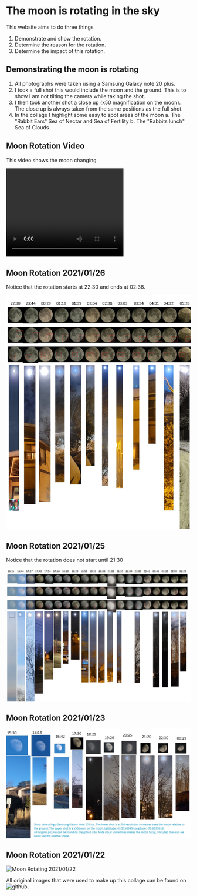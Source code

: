 # The moon is rotating in the sky

This website aims to do three things

1. Demonstrate and show the rotation.
2. Determine the reason for the rotation.
3. Determine the impact of this rotation.

## Demonstrating the moon is rotating

1.  All photographs were taken using a Samsung Galaxy note 20 plus. 
2.  I took a full shot this would include the moon and the ground. This is to show I am not tilting the camera while taking the shot.
3.  I then took another shot a close up (x50 magnification on the moon). The close up is always taken from the same positions as the full shot.
4. In the collage I highlight some easy to spot areas of the moon
     a. The "Rabbit Ears" Sea of Nectar and Sea of Fertility
     b. The "Rabbits lunch" Sea of Clouds


## Moon Rotation Video

This video shows the moon changing

<video width="320" height="240" controls>
  <source src="/assets/video/MoonRotating25012021.mp4" type="video/mp4">
  Video of moon rotating
</video>


## Moon Rotation 2021/01/26

Notice that the rotation starts at 22:30 and ends at 02:38.

![Moon Rotating 2021/01/26](/assets/images/20210126/MoonRotation20210126.jpg)



## Moon Rotation 2021/01/25

Notice that the rotation does not start until 21:30

![Moon Rotating 2021/01/25](/assets/images/20210125/MoonRotation20210125.jpg)


## Moon Rotation 2021/01/23

![Moon Rotating 2021/01/23](/assets/images/20210123/MoonRotation20210123.jpg)

## Moon Rotation 2021/01/22

![Moon Rotating 2021/01/22](/assets/images/20210122/MoonRotating20210122.png)


All original images that were used to make up this collage can be found on ![github](https://github.com/ernan/ernan.github.io).
